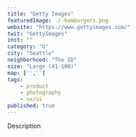 ```yaml
---
title: "Getty Images"
featuredImage: ./-hamburgers.png
website: "https://www.gettyimages.com/"
twit: "GettyImages"
inst: ""
category: "G"
city: "Seattle"
neighborhood: "The ID"
size: "Large (41-100)"
map: ['','']
tags:
    - product
    - photography
    - ux/ui
published: true
---
```


Description
